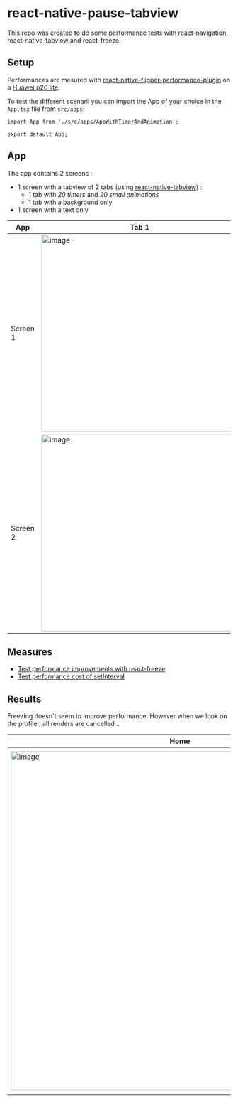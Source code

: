 # react-native-pause-tabview

This repo was created to do some performance tests with react-navigation, react-native-tabview and react-freeze.

<!-- toc -->

## Setup

Performances are mesured with [react-native-flipper-performance-plugin](https://github.com/bamlab/react-native-flipper-performance-monitor) on a [Huawei p20 lite](https://browser.geekbench.com/search?q=huawei+p20+lite).

To test the different scenarii you can import the App of your choice in the `App.tsx` file from `src/apps`:

```tsx
import App from './src/apps/AppWithTimerAndAnimation';

export default App;
```

## App

The app contains 2 screens :

- 1 screen with a tabview of 2 tabs (using [react-native-tabview](https://github.com/satya164/react-native-tab-view)) :
  - 1 tab with _20 timers_ and _20 small animations_
  - 1 tab with a background only
- 1 screen with a text only

<!-- prettier-ignore -->
| App        | Tab 1 | Tab 2 |
| -------- | ----- | ----- |
| Screen 1 | <img width="443" alt="image" src="https://user-images.githubusercontent.com/40902940/177872608-d1c323a0-f2d8-4777-9a0e-79509f0d6a46.png"> | <img width="443" alt="image" src="https://user-images.githubusercontent.com/40902940/177872639-b388ebe8-95a2-4e91-b842-654013355bcd.png"> |
| Screen 2 | <img width="443" alt="image" src="https://user-images.githubusercontent.com/40902940/177872691-363e7085-a315-4bef-8b3a-2a9e4ef576c4.png"> | - |

## Measures

- [Test performance improvements with react-freeze](docs/performances/react-freeze.md)
- [Test performance cost of setInterval](docs/performances/timer.md)

## Results

Freezing doesn't seem to improve performance. However when we look on the profiler, all renders are cancelled...

<!-- prettier-ignore -->
| Home | Tab 2 | Screen 2 |
| ---- | ----- | -------- |
| <img width="763" alt="image" src="https://user-images.githubusercontent.com/40902940/177874304-ceceacfe-73b1-4742-aa05-99c744839679.png"> | <img width="775" alt="image" src="https://user-images.githubusercontent.com/40902940/177874348-a1f15b99-e78a-4221-aa28-d06dd3cdaf7c.png"> | <img width="765" alt="image" src="https://user-images.githubusercontent.com/40902940/177874409-b393d790-370f-4f9c-929a-e798140cc336.png"> |
